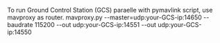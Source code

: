 To run Ground Control Station (GCS) paraelle with pymavlink script, use mavproxy as router.
  mavproxy.py --master=udp:your-GCS-ip:14650 --baudrate 115200 --out udp:your-GCS-ip:14551 --out udp:your-GCS-ip:14550
